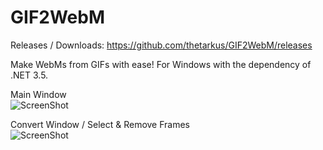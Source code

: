 GIF2WebM
========

Releases / Downloads: https://github.com/thetarkus/GIF2WebM/releases

Make WebMs from GIFs with ease! For Windows with the dependency of .NET 3.5.

Main Window<br/>
![ScreenShot](https://raw.githubusercontent.com/thetarkus/GIF2WebM/master/Preview/main_window.png)

Convert Window / Select & Remove Frames<br/>
![ScreenShot](https://raw.githubusercontent.com/thetarkus/GIF2WebM/master/Preview/convert_window.png)

